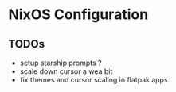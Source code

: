 # NixOS Configuration

## TODOs

- setup starship prompts ?
- scale down cursor a wea bit
- fix themes and cursor scaling in flatpak apps
